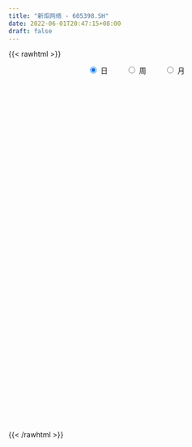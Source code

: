 ```yaml
---
title: "新炬网络 - 605398.SH"
date: 2022-06-01T20:47:15+08:00
draft: false
---
```

{{< rawhtml >}}
    <div style="text-align: center">
        <label style="padding: 1rem;"><input style="margin-right: .5rem" type="radio" name="period" value="D" checked onclick="period_change(this)">日</label>
        <label style="padding: 1rem;"><input style="margin-right: .5rem" type="radio" name="period" value="W" onclick="period_change(this)">周</label>
        <label style="padding: 1rem;"><input style="margin-right: .5rem" type="radio" name="period" value="M" onclick="period_change(this)">月</label>
    </div>
    <div id="chart" style="height: 700px;"></div> 
    <script type="text/javascript">
        const D_v = [6467.29,3765.0,5119.0,9970.33,5726.0,6444.0,12176.33,9436.82,8013.95,6304.0,7705.52,4679.0,6342.97,4112.0,14206.97,13869.0,11306.0,8821.63,9044.57,7772.14,4985.0,5978.0,6366.0,5931.0,4333.0,3890.0,5945.0,4728.0,5671.0,4259.0,4111.0,3800.0,4296.0,3962.0,5618.48,5156.0,4587.0,4335.0,4447.0,3518.0,4597.0,2587.0,2876.0,4460.0,4746.0,4842.0,3658.0,4404.02,3280.5,3943.02,4668.0,5486.0,3025.0,2950.0,3995.0,3176.15,3747.97,4484.12,3066.0,5908.0,4505.87,3675.99,4067.97,2755.97,3907.97,5669.0,3280.0,2750.0,3897.0,3284.0,6601.29,3492.62,6250.62,3630.0,3206.0,3375.0,2571.0,3257.0,3109.0,3533.0,2762.0,5345.0,2851.0,3793.0,2485.0,1389.0,3176.0,3629.0,9586.31,5985.0,5744.0,6867.0,5009.0,4019.0,3144.0,2142.0,2271.0,2638.0,3640.86,1768.0,2350.0,1901.0,2118.0,3380.0,5217.0,5015.73,5311.0,4405.0,2432.0,2505.0,1739.0,6602.0,5662.0,9023.0,3457.0,2754.0,3483.0,3722.0,4984.06,3818.0,3109.0,3339.0,2657.0,2518.0,2311.0,4867.0,4255.0,3021.0,2512.0,4953.0,6740.48,6208.0,3808.0,5822.87,4220.0,2354.0,2511.0,2902.0,2751.0,3105.0,3338.0,2138.0,2666.0,2256.0,7532.97,5794.97,4006.0,4713.87,3207.0,2023.0,3647.0,5483.42,3410.0,4823.0,4341.0,4065.0,6186.0,4033.0,3411.0,5227.0,5065.0,5227.0,26298.01,17276.0,14452.87,12764.0,27847.02,49885.47,74260.58,118829.75,27069.0,87408.16,98057.81,57061.0,66545.31,65896.32,68959.73,45810.0,50987.41,34972.39,38646.09,51218.09,54102.98,36610.0,28517.98,34706.71,20181.01,23412.01,18164.0,12885.0,15621.0,16371.0,18971.0,30014.0,27942.0,22906.0,19844.0,13127.0,12746.0,12819.0,14004.0,8864.0,11039.0,12045.0,36977.0,39030.0,38104.0,22408.0,15544.0,10380.0,13365.0,10800.0,15740.0,11022.0,14470.0,10630.0,8013.0,15301.0,19328.0,14021.0,8566.0,8908.0,9814.0,6560.0,8115.0,13063.0,17576.0,10820.0,8096.0,11069.0,6476.0,8070.0,6120.0,6233.0,7776.0,7720.0,4919.0,5133.0,4844.0,5883.0,4600.0,5310.0,4737.29,7558.0,6009.0,5809.29,4128.0,5327.62,4370.0,5776.0]
const D_histogram = [0.0,0.018328433,0.0357635024,0.1186197796,0.1525682914,0.1821657616,0.280995724,0.3283149184,0.3540124202,0.3254580236,0.2194290311,0.1634169592,0.1154083377,0.0576113147,0.137474257,0.1443237942,0.1603198852,0.141041839,0.0586389279,-0.0547208148,-0.1239103781,-0.1615118624,-0.2249980925,-0.3027628953,-0.3430057701,-0.3347200476,-0.2893774301,-0.2288436026,-0.2764329699,-0.3261194087,-0.2859400633,-0.2641837246,-0.199546791,-0.1539287497,-0.1083724329,-0.0618305824,-0.0220306355,-0.0535738035,-0.1116311365,-0.155203787,-0.1497839307,-0.1515069424,-0.1275769684,-0.1011677724,-0.1147933517,-0.1986698292,-0.2686449236,-0.3654358528,-0.3726658188,-0.3225323206,-0.2149546867,-0.1043206279,-0.0213473005,0.0077599521,0.0540068118,0.1154051414,0.1625946675,0.196770462,0.2162162511,0.154003189,0.1647718095,0.1041957293,0.1013957436,0.090690185,0.0345407635,0.0925334128,0.116708866,0.1334712747,0.0825012756,0.0617612403,0.002841147,-0.0399130087,-0.0421226827,-0.0493404987,-0.0387848418,0.005420296,0.0466886105,0.0870372983,0.0913108762,0.0801992497,0.0687786477,0.0339937766,0.0220485276,0.0026584657,0.0045014281,0.008696965,0.0166799976,0.0284949881,0.1026542491,0.1230616174,0.1396987259,0.228725182,0.2705054545,0.2958204228,0.233509127,0.203887126,0.154998971,0.0809284486,-0.0294781594,-0.0923487978,-0.1385111397,-0.1625309709,-0.1914643576,-0.2393932896,-0.3210590108,-0.4392791398,-0.5451325908,-0.5394405184,-0.4941734219,-0.4521515406,-0.362281878,-0.2003588376,-0.0651234147,0.1185578518,0.2288929758,0.3035431084,0.3422869873,0.4080448469,0.4844428639,0.4934777949,0.5008121452,0.4276971235,0.381044486,0.3295807303,0.2796007993,0.2542316705,0.2354659123,0.1612974725,0.0833657033,0.0701499441,0.1190896613,0.1103383308,0.0720164116,-0.0646816311,-0.1746781293,-0.233056343,-0.2522988678,-0.2262828368,-0.1982747443,-0.1368492032,-0.0682353771,-0.02153176,-0.027974488,-0.0596686979,0.040111686,0.0989130448,0.0795820363,-0.0108632056,-0.0721923457,-0.0806219064,-0.0935599885,-0.0280221904,-0.0034609852,0.052211309,0.0535083903,0.0696737911,0.0296963085,0.0407968722,0.0481375564,0.0870886336,0.1072360518,0.0945136514,0.2677716532,0.2645553642,0.3232399055,0.2771489346,0.4900885677,0.8792691489,1.3852265693,1.9659677699,1.8304981993,1.4347604575,1.4128425687,0.94349842,0.4905854861,0.2339688395,0.0297047698,-0.2491682403,-0.6821477144,-0.8907137458,-1.1556184001,-1.086402703,-0.8765658359,-0.7962762291,-0.7868148416,-0.9359598528,-0.9620517916,-0.8736325937,-0.7747961794,-0.6977345956,-0.6603830065,-0.6375247556,-0.650937463,-0.5789600482,-0.6212031162,-0.6841819998,-0.7163680697,-0.7929423528,-0.881944232,-0.8061338067,-0.6572387599,-0.5243644,-0.3734784955,-0.2094272861,0.0549469051,0.2884453509,0.2778190342,0.1894087323,0.0487897291,0.0071520467,0.0456747697,0.0570121117,0.1322725288,0.1074203159,-0.0091168946,-0.1859251058,-0.2561624026,-0.2470410173,-0.1038549331,-0.0811056186,0.0112910113,0.1284320247,0.1889166966,0.1617875609,0.0897316684,-0.1670930087,-0.483125333,-0.6067251426,-0.6688583714,-0.5753648598,-0.4319514219,-0.2752697854,-0.1172198373,0.0260115507,0.1134584657,0.2249157111,0.3016707535,0.344305813,0.3855097443,0.4291598056,0.4500168746,0.4614886389,0.482017274,0.3465036607,0.3135055829,0.2813216873,0.2551612858,0.2559022832,0.2652243394,0.3069114315]
const D_fast = [0.0,0.0229105413,0.0492864863,0.1617977083,0.233888293,0.3090272036,0.478106097,0.607504021,0.7217046278,0.7745147372,0.7233430024,0.7081851704,0.6890286333,0.645634439,0.7598659455,0.8027964313,0.8588724936,0.8748549072,0.807111728,0.6800717816,0.5799046238,0.5019251739,0.3821894206,0.2287338941,0.1027395767,0.0273452873,0.0003435473,0.0036664742,-0.1130311356,-0.2442474266,-0.275553097,-0.3198426895,-0.3050924536,-0.2979565997,-0.2794933912,-0.2484091863,-0.2141168983,-0.2590535171,-0.3450186342,-0.4273922315,-0.4594183579,-0.4990181052,-0.5069823733,-0.5058651204,-0.5481890376,-0.6817329724,-0.8188692977,-1.0070191902,-1.1074156109,-1.1379151928,-1.0840762306,-0.9995223287,-0.9218858264,-0.8908385858,-0.8310900232,-0.7408404083,-0.6530022153,-0.5696338052,-0.4961339534,-0.5198462182,-0.4678846454,-0.5024117933,-0.4798628431,-0.4678958554,-0.5154100861,-0.4342840835,-0.3809314138,-0.3308011865,-0.3611458666,-0.3664455919,-0.4246553984,-0.4773878063,-0.490128151,-0.5096810916,-0.5088216452,-0.4632614334,-0.4103209662,-0.3482129539,-0.321111657,-0.312173471,-0.3063994111,-0.3326858381,-0.3391189551,-0.3578444006,-0.3548760812,-0.348506303,-0.3363532711,-0.3174145335,-0.2175917103,-0.1664189376,-0.1148571477,0.0313506039,0.14075724,0.240027314,0.2360933,0.2574430805,0.2473046683,0.193466258,0.0756901102,-0.0102677277,-0.0910578544,-0.1557104284,-0.2325099045,-0.3402871589,-0.5022176328,-0.7302575468,-0.9723941455,-1.1015622026,-1.1798384616,-1.2508544655,-1.2515552724,-1.1397219414,-1.0207673721,-0.8074466427,-0.6398882747,-0.489352365,-0.3650367393,-0.1972676681,0.0002410649,0.1326454447,0.2651828313,0.2989920904,0.3476005745,0.3785320013,0.3984522702,0.436641059,0.4767417789,0.4428977072,0.3858073638,0.3901290906,0.4688412231,0.4876744754,0.4673566591,0.3144882086,0.1608221781,0.0441798786,-0.0381373632,-0.0686920414,-0.0902526349,-0.0630393947,-0.0114844128,0.0298362643,0.0163999143,-0.03021147,0.0795968353,0.1631264554,0.1636909559,0.0705299127,-0.0088473139,-0.0374323512,-0.0737604304,-0.01522818,0.008467779,0.0771929004,0.0918670793,0.1254509279,0.0928975223,0.1141973041,0.1335723775,0.194295613,0.2412520441,0.2521580566,0.4923589717,0.5552815238,0.6947760415,0.7179723042,1.0534340792,1.6624319476,2.5146960103,3.5869291534,3.9090841326,3.8720365052,4.2033292586,3.9698597148,3.6395931525,3.4414687158,3.2446308385,2.9034657684,2.2999493656,1.8687048978,1.3148956435,1.1125106649,1.1032060729,0.9844266225,0.7971842996,0.4140493252,0.1474444385,0.017455488,-0.0774071425,-0.1747792076,-0.3025233702,-0.4390463081,-0.6151933814,-0.6879559786,-0.8854998256,-1.1195242092,-1.3308022965,-1.6056121678,-1.9151001049,-2.0408231314,-2.0562377746,-2.0544545147,-1.996938234,-1.8852438461,-1.6071329286,-1.3015231451,-1.2426947033,-1.2837528222,-1.4121743931,-1.4520240638,-1.4020826484,-1.3764922785,-1.2681637291,-1.266160863,-1.3849772971,-1.6082667849,-1.7425446823,-1.7951835514,-1.6779612004,-1.6754882906,-1.5802689079,-1.4310198882,-1.3233060422,-1.3099882877,-1.3596112631,-1.6582091924,-2.0950228499,-2.3703039452,-2.5996517668,-2.6499994702,-2.6145738877,-2.5267096976,-2.3979647088,-2.2482304331,-2.1324189017,-1.9647327286,-1.8125599977,-1.683848485,-1.5462671177,-1.3953271049,-1.2619658173,-1.1351218932,-0.9940889397,-1.0429766377,-0.9975983198,-0.9594517936,-0.9218218737,-0.8571053054,-0.7814771644,-0.6630622144]
const D_slow = [0.0,0.0045821083,0.0135229839,0.0431779288,0.0813200016,0.126861442,0.197110373,0.2791891026,0.3676922077,0.4490567136,0.5039139713,0.5447682111,0.5736202956,0.5880231243,0.6223916885,0.6584726371,0.6985526084,0.7338130681,0.7484728001,0.7347925964,0.7038150019,0.6634370363,0.6071875132,0.5314967893,0.4457453468,0.3620653349,0.2897209774,0.2325100767,0.1634018343,0.0818719821,0.0103869663,-0.0556589649,-0.1055456626,-0.14402785,-0.1711209583,-0.1865786039,-0.1920862627,-0.2054797136,-0.2333874977,-0.2721884445,-0.3096344272,-0.3475111628,-0.3794054049,-0.404697348,-0.4333956859,-0.4830631432,-0.5502243741,-0.6415833373,-0.734749792,-0.8153828722,-0.8691215439,-0.8952017008,-0.900538526,-0.8985985379,-0.885096835,-0.8562455496,-0.8155968828,-0.7664042673,-0.7123502045,-0.6738494072,-0.6326564549,-0.6066075225,-0.5812585867,-0.5585860404,-0.5499508495,-0.5268174963,-0.4976402798,-0.4642724612,-0.4436471423,-0.4282068322,-0.4274965454,-0.4374747976,-0.4480054683,-0.4603405929,-0.4700368034,-0.4686817294,-0.4570095768,-0.4352502522,-0.4124225332,-0.3923727207,-0.3751780588,-0.3666796147,-0.3611674828,-0.3605028663,-0.3593775093,-0.3572032681,-0.3530332687,-0.3459095216,-0.3202459594,-0.289480555,-0.2545558735,-0.197374578,-0.1297482144,-0.0557931087,0.002584173,0.0535559545,0.0923056973,0.1125378094,0.1051682696,0.0820810701,0.0474532852,0.0068205425,-0.0410455469,-0.1008938693,-0.181158622,-0.290978407,-0.4272615547,-0.5621216842,-0.6856650397,-0.7987029249,-0.8892733944,-0.9393631038,-0.9556439575,-0.9260044945,-0.8687812505,-0.7928954734,-0.7073237266,-0.6053125149,-0.4842017989,-0.3608323502,-0.2356293139,-0.128705033,-0.0334439115,0.048951271,0.1188514709,0.1824093885,0.2412758666,0.2816002347,0.3024416605,0.3199791465,0.3497515619,0.3773361446,0.3953402475,0.3791698397,0.3355003074,0.2772362216,0.2141615047,0.1575907955,0.1080221094,0.0738098086,0.0567509643,0.0513680243,0.0443744023,0.0294572278,0.0394851493,0.0642134105,0.0841089196,0.0813931182,0.0633450318,0.0431895552,0.0197995581,0.0127940105,0.0119287642,0.0249815914,0.038358689,0.0557771368,0.0632012139,0.0734004319,0.085434821,0.1072069794,0.1340159924,0.1576444052,0.2245873185,0.2907261596,0.371536136,0.4408233696,0.5633455115,0.7831627987,1.1294694411,1.6209613835,2.0785859333,2.4372760477,2.7904866899,3.0263612949,3.1490076664,3.2074998763,3.2149260687,3.1526340087,2.98209708,2.7594186436,2.4705140436,2.1989133678,1.9797719089,1.7807028516,1.5839991412,1.350009178,1.1094962301,0.8910880817,0.6973890368,0.522955388,0.3578596363,0.1984784474,0.0357440817,-0.1089959304,-0.2642967094,-0.4353422094,-0.6144342268,-0.812669815,-1.033155873,-1.2346893247,-1.3989990147,-1.5300901147,-1.6234597385,-1.6758165601,-1.6620798338,-1.589968496,-1.5205137375,-1.4731615544,-1.4609641222,-1.4591761105,-1.4477574181,-1.4335043901,-1.4004362579,-1.373581179,-1.3758604026,-1.4223416791,-1.4863822797,-1.548142534,-1.5741062673,-1.594382672,-1.5915599191,-1.559451913,-1.5122227388,-1.4717758486,-1.4493429315,-1.4911161837,-1.6118975169,-1.7635788026,-1.9307933954,-2.0746346104,-2.1826224658,-2.2514399122,-2.2807448715,-2.2742419838,-2.2458773674,-2.1896484396,-2.1142307512,-2.028154298,-1.9317768619,-1.8244869105,-1.7119826919,-1.5966105322,-1.4761062137,-1.3894802985,-1.3111039027,-1.2407734809,-1.1769831595,-1.1130075887,-1.0467015038,-0.9699736459]
const D_data = [['2021-05-21', 42.0693, 41.4158, 41.3861, 42.3366],['2021-05-24', 41.0891, 41.703, 41.0891, 41.8812],['2021-05-25', 41.396, 41.8119, 41.396, 42.099],['2021-05-26', 42.0099, 42.9703, 41.6832, 43.495],['2021-05-27', 43.2277, 42.7921, 42.7723, 43.2673],['2021-05-28', 42.6139, 43.0594, 42.3663, 43.1287],['2021-05-31', 44.3762, 44.4851, 43.5644, 44.9505],['2021-06-01', 44.4257, 44.5149, 43.6634, 45.1089],['2021-06-02', 44.5248, 44.7624, 44.0198, 45.0396],['2021-06-03', 44.9505, 44.4059, 44.4059, 45.4257],['2021-06-04', 44.3564, 43.3564, 43.0891, 44.396],['2021-06-07', 43.3564, 43.7723, 43.3168, 44.0099],['2021-06-08', 43.7624, 43.7822, 43.0693, 44.4455],['2021-06-09', 44.0, 43.5248, 43.3069, 44.0594],['2021-06-10', 43.5248, 45.4752, 43.2574, 46.0693],['2021-06-11', 45.396, 45.0, 44.8812, 47.1485],['2021-06-15', 45.3564, 45.396, 44.2376, 46.2376],['2021-06-16', 46.3762, 45.1683, 44.5545, 46.3762],['2021-06-17', 44.7228, 44.2871, 43.703, 45.1485],['2021-06-18', 44.3366, 43.4752, 43.2079, 44.4356],['2021-06-21', 43.0693, 43.5644, 42.7723, 43.8614],['2021-06-22', 43.5743, 43.6535, 43.3762, 44.5347],['2021-06-23', 43.6634, 42.9901, 42.8416, 43.6634],['2021-06-24', 42.8812, 42.297, 42.2079, 43.0396],['2021-06-25', 42.1782, 42.2574, 42.0, 42.5149],['2021-06-28', 42.3663, 42.5644, 41.9802, 42.7624],['2021-06-29', 42.5545, 42.9703, 42.297, 43.1485],['2021-06-30', 42.9703, 43.2772, 42.7327, 43.4059],['2021-07-01', 42.9901, 41.7822, 41.6139, 43.3168],['2021-07-02', 41.8911, 41.2673, 41.2178, 42.0792],['2021-07-05', 41.3663, 42.1287, 40.9406, 42.1287],['2021-07-06', 42.1188, 41.8416, 41.495, 42.2277],['2021-07-07', 41.8416, 42.4158, 41.4653, 42.6238],['2021-07-08', 42.5743, 42.3168, 41.9208, 42.7525],['2021-07-09', 42.0495, 42.4356, 41.7426, 43.0],['2021-07-12', 42.3861, 42.604, 42.2277, 42.7723],['2021-07-13', 42.5644, 42.6931, 42.4158, 43.0693],['2021-07-14', 42.6931, 41.7624, 41.7228, 42.6931],['2021-07-15', 41.9802, 41.0891, 40.9802, 41.9802],['2021-07-16', 41.0891, 40.8515, 40.8218, 41.3762],['2021-07-19', 40.6238, 41.198, 40.2574, 41.3663],['2021-07-20', 41.0891, 40.9505, 40.495, 41.0891],['2021-07-21', 40.7426, 41.1683, 40.7426, 41.4059],['2021-07-22', 41.1485, 41.1881, 40.7822, 41.4653],['2021-07-23', 40.8515, 40.5743, 40.4554, 41.1386],['2021-07-26', 40.6436, 39.2376, 38.9406, 40.7921],['2021-07-27', 39.2079, 38.7327, 38.6931, 39.6733],['2021-07-28', 39.1287, 37.604, 37.2277, 39.1881],['2021-07-29', 37.6436, 38.0495, 37.6436, 38.1782],['2021-07-30', 37.8218, 38.495, 37.5248, 38.5644],['2021-08-02', 38.2178, 39.3069, 38.0297, 39.8812],['2021-08-03', 39.297, 39.6832, 39.198, 40.5446],['2021-08-04', 39.505, 39.6832, 39.4158, 39.9208],['2021-08-05', 39.4257, 39.1782, 39.1188, 39.802],['2021-08-06', 39.1782, 39.495, 38.9208, 39.5545],['2021-08-09', 39.495, 39.9208, 39.3267, 40.0891],['2021-08-10', 39.6436, 40.0297, 39.6436, 40.2574],['2021-08-11', 39.8119, 40.1188, 39.6733, 40.297],['2021-08-12', 40.03, 40.14, 39.88, 40.42],['2021-08-13', 40.15, 39.05, 38.96, 40.27],['2021-08-16', 39.05, 39.86, 38.85, 39.95],['2021-08-17', 39.53, 38.85, 38.77, 39.86],['2021-08-18', 38.6, 39.4, 38.6, 39.5],['2021-08-19', 39.36, 39.26, 38.93, 39.8],['2021-08-20', 39.11, 38.48, 38.12, 39.5],['2021-08-23', 38.11, 39.89, 38.11, 39.95],['2021-08-24', 39.85, 39.7, 39.6, 40.38],['2021-08-25', 39.99, 39.75, 39.6, 39.99],['2021-08-26', 39.77, 38.83, 38.8, 39.77],['2021-08-27', 38.85, 39.01, 38.73, 39.18],['2021-08-30', 38.05, 38.28, 38.0, 38.49],['2021-08-31', 38.2, 38.13, 37.8, 38.44],['2021-09-01', 38.18, 38.42, 37.58, 38.88],['2021-09-02', 38.42, 38.23, 38.07, 38.5],['2021-09-03', 38.23, 38.36, 38.01, 38.65],['2021-09-06', 38.35, 38.85, 38.14, 39.16],['2021-09-07', 38.85, 39.0, 38.66, 39.05],['2021-09-08', 39.07, 39.2, 38.9, 39.24],['2021-09-09', 39.2, 38.88, 38.7, 39.2],['2021-09-10', 38.88, 38.68, 38.42, 39.1],['2021-09-13', 38.65, 38.62, 38.37, 38.82],['2021-09-14', 38.73, 38.19, 38.11, 39.59],['2021-09-15', 38.11, 38.32, 37.92, 38.45],['2021-09-16', 38.28, 38.1, 38.02, 38.56],['2021-09-17', 38.3, 38.27, 37.93, 38.3],['2021-09-22', 38.16, 38.27, 37.68, 38.34],['2021-09-23', 38.12, 38.31, 38.09, 38.53],['2021-09-24', 38.44, 38.38, 38.0, 38.6],['2021-09-27', 38.4, 39.4, 38.4, 39.5],['2021-09-28', 39.33, 39.03, 38.72, 39.8],['2021-09-29', 38.91, 39.15, 38.64, 39.7],['2021-09-30', 39.46, 40.46, 39.15, 40.5],['2021-10-08', 40.89, 40.4, 40.05, 41.09],['2021-10-11', 40.2, 40.59, 39.8, 40.72],['2021-10-12', 40.5, 39.6, 39.11, 40.5],['2021-10-13', 39.5, 39.94, 39.22, 40.18],['2021-10-14', 39.94, 39.64, 39.31, 39.94],['2021-10-15', 39.64, 39.1, 39.1, 39.64],['2021-10-18', 38.9, 38.18, 37.7, 39.0],['2021-10-19', 38.15, 38.27, 37.92, 38.42],['2021-10-20', 38.7, 38.1, 38.05, 38.7],['2021-10-21', 38.0, 38.07, 37.5, 38.15],['2021-10-22', 38.07, 37.72, 37.67, 38.24],['2021-10-25', 37.37, 37.09, 36.98, 37.79],['2021-10-26', 37.15, 36.07, 36.01, 37.3],['2021-10-27', 36.0, 34.73, 34.68, 36.1],['2021-10-28', 34.6, 33.83, 33.48, 34.92],['2021-10-29', 33.83, 34.45, 33.83, 34.83],['2021-11-01', 34.47, 34.58, 34.05, 34.66],['2021-11-02', 34.55, 34.29, 34.07, 34.9],['2021-11-03', 34.11, 34.8, 34.11, 35.1],['2021-11-04', 36.36, 36.03, 35.49, 36.36],['2021-11-05', 35.99, 36.26, 35.65, 36.63],['2021-11-08', 36.64, 37.62, 35.9, 37.94],['2021-11-09', 37.3, 37.51, 37.07, 37.84],['2021-11-10', 37.37, 37.66, 37.33, 37.78],['2021-11-11', 37.5, 37.67, 37.5, 38.19],['2021-11-12', 37.5, 38.5, 37.5, 38.66],['2021-11-15', 38.51, 39.3, 38.5, 39.6],['2021-11-16', 39.37, 39.02, 38.8, 39.6],['2021-11-17', 38.94, 39.4, 38.81, 39.88],['2021-11-18', 39.4, 38.56, 38.5, 39.57],['2021-11-19', 38.79, 38.88, 38.62, 39.2],['2021-11-22', 38.7, 38.84, 38.5, 39.15],['2021-11-23', 38.55, 38.84, 38.54, 39.1],['2021-11-24', 39.0, 39.18, 38.22, 39.64],['2021-11-25', 39.2, 39.37, 38.68, 39.77],['2021-11-26', 39.37, 38.62, 38.16, 39.7],['2021-11-29', 38.0, 38.3, 37.99, 38.45],['2021-11-30', 38.28, 38.97, 38.28, 39.66],['2021-12-01', 38.95, 39.97, 38.95, 40.71],['2021-12-02', 40.66, 39.5, 39.38, 40.71],['2021-12-03', 40.7, 39.13, 39.05, 40.7],['2021-12-06', 39.27, 37.48, 37.4, 39.29],['2021-12-07', 37.5, 37.1, 36.75, 37.94],['2021-12-08', 37.15, 37.17, 37.0, 37.54],['2021-12-09', 37.25, 37.29, 37.16, 37.49],['2021-12-10', 37.37, 37.71, 37.37, 37.88],['2021-12-13', 37.67, 37.73, 37.49, 37.93],['2021-12-14', 37.79, 38.27, 37.51, 38.37],['2021-12-15', 38.0, 38.64, 38.0, 38.83],['2021-12-16', 38.8, 38.65, 38.35, 38.8],['2021-12-17', 38.66, 38.08, 38.0, 38.83],['2021-12-20', 37.89, 37.63, 37.63, 38.32],['2021-12-21', 37.62, 39.46, 37.62, 39.75],['2021-12-22', 39.48, 39.44, 39.0, 39.85],['2021-12-23', 39.06, 38.65, 38.18, 39.43],['2021-12-24', 39.5, 37.5, 37.5, 39.5],['2021-12-27', 37.92, 37.43, 37.08, 37.92],['2021-12-28', 37.48, 37.85, 37.08, 38.05],['2021-12-29', 37.82, 37.67, 37.21, 38.08],['2021-12-30', 37.62, 38.75, 37.62, 39.13],['2021-12-31', 38.6, 38.47, 38.24, 38.96],['2022-01-04', 38.44, 39.1, 38.22, 39.19],['2022-01-05', 39.09, 38.62, 38.24, 39.4],['2022-01-06', 38.51, 38.91, 38.3, 39.11],['2022-01-07', 38.91, 38.19, 38.13, 39.8],['2022-01-10', 38.12, 38.79, 37.8, 39.1],['2022-01-11', 38.8, 38.84, 38.66, 39.5],['2022-01-12', 38.79, 39.43, 38.45, 39.59],['2022-01-13', 39.5, 39.45, 39.21, 39.84],['2022-01-14', 39.42, 39.16, 38.9, 40.05],['2022-01-17', 39.0, 42.1, 39.0, 42.66],['2022-01-18', 41.86, 40.6, 40.6, 42.44],['2022-01-19', 40.25, 41.81, 40.25, 42.1],['2022-01-20', 41.73, 40.83, 39.8, 41.8],['2022-01-21', 40.59, 44.91, 40.2, 44.91],['2022-01-24', 44.63, 49.4, 42.2, 49.4],['2022-01-25', 52.0, 54.34, 51.51, 54.34],['2022-01-26', 55.97, 59.77, 52.01, 59.77],['2022-01-27', 58.77, 53.79, 53.79, 58.77],['2022-01-28', 48.41, 50.72, 48.41, 55.39],['2022-02-07', 50.0, 55.79, 47.0, 55.79],['2022-02-08', 53.09, 50.21, 50.21, 54.98],['2022-02-09', 46.2, 48.93, 46.2, 49.88],['2022-02-10', 48.75, 50.21, 47.06, 51.44],['2022-02-11', 48.0, 50.18, 47.7, 53.71],['2022-02-14', 49.36, 48.3, 47.54, 51.45],['2022-02-15', 48.61, 44.5, 43.48, 48.93],['2022-02-16', 44.81, 45.35, 44.11, 45.44],['2022-02-17', 44.62, 42.91, 42.8, 45.07],['2022-02-18', 43.8, 46.0, 43.23, 46.89],['2022-02-21', 46.0, 48.03, 45.45, 48.29],['2022-02-22', 47.0, 46.79, 45.95, 47.72],['2022-02-23', 46.52, 45.75, 44.7, 46.67],['2022-02-24', 45.2, 42.9, 42.05, 46.3],['2022-02-25', 43.07, 43.38, 42.72, 43.88],['2022-02-28', 43.01, 44.39, 41.6, 44.39],['2022-03-01', 44.16, 44.48, 43.58, 44.79],['2022-03-02', 43.86, 44.18, 43.44, 44.47],['2022-03-03', 44.26, 43.51, 42.9, 44.42],['2022-03-04', 43.15, 43.01, 42.53, 43.88],['2022-03-07', 43.34, 42.08, 41.72, 43.88],['2022-03-08', 42.03, 42.81, 42.03, 45.02],['2022-03-09', 42.5, 40.95, 38.53, 42.8],['2022-03-10', 41.53, 39.83, 39.83, 42.16],['2022-03-11', 38.06, 39.32, 37.46, 39.6],['2022-03-14', 38.79, 37.76, 37.76, 39.5],['2022-03-15', 38.1, 36.35, 36.35, 38.52],['2022-03-16', 36.71, 37.54, 36.36, 37.85],['2022-03-17', 37.92, 38.29, 37.71, 38.66],['2022-03-18', 37.78, 38.17, 37.75, 38.3],['2022-03-21', 38.01, 38.58, 37.73, 38.88],['2022-03-22', 38.36, 39.13, 37.98, 39.25],['2022-03-23', 39.3, 41.25, 38.86, 41.98],['2022-03-24', 40.8, 42.12, 40.41, 43.16],['2022-03-25', 43.15, 39.67, 39.5, 44.2],['2022-03-28', 39.12, 38.4, 37.69, 39.66],['2022-03-29', 38.63, 37.01, 37.01, 38.68],['2022-03-30', 37.32, 37.57, 37.19, 37.9],['2022-03-31', 37.5, 38.38, 37.05, 38.4],['2022-04-01', 38.29, 38.01, 37.7, 38.5],['2022-04-06', 38.01, 38.92, 37.75, 39.5],['2022-04-07', 38.72, 37.7, 37.4, 38.9],['2022-04-08', 37.7, 36.01, 35.61, 37.94],['2022-04-11', 36.03, 34.18, 34.07, 36.14],['2022-04-12', 34.0, 34.46, 33.59, 34.51],['2022-04-13', 35.05, 34.87, 34.6, 35.6],['2022-04-14', 35.23, 36.6, 34.54, 36.76],['2022-04-15', 36.31, 35.24, 35.23, 37.04],['2022-04-18', 35.29, 36.17, 34.53, 36.27],['2022-04-19', 36.13, 36.88, 36.0, 37.25],['2022-04-20', 37.23, 36.56, 36.48, 37.49],['2022-04-21', 36.28, 35.48, 35.16, 36.84],['2022-04-22', 35.05, 34.54, 34.43, 35.45],['2022-04-25', 33.44, 31.09, 31.09, 34.0],['2022-04-26', 31.1, 28.31, 28.24, 31.58],['2022-04-27', 27.95, 28.85, 26.95, 28.87],['2022-04-28', 28.22, 28.34, 28.02, 28.94],['2022-04-29', 28.58, 29.59, 28.58, 29.74],['2022-05-05', 29.3, 30.15, 29.05, 30.45],['2022-05-06', 29.6, 30.53, 29.28, 30.94],['2022-05-09', 30.2, 30.92, 30.2, 31.19],['2022-05-10', 30.69, 31.19, 30.4, 31.26],['2022-05-11', 31.49, 30.85, 30.85, 32.0],['2022-05-12', 30.57, 31.51, 30.55, 31.74],['2022-05-13', 31.52, 31.49, 31.11, 31.7],['2022-05-16', 31.6, 31.35, 31.1, 32.0],['2022-05-17', 31.85, 31.57, 31.05, 31.85],['2022-05-18', 32.15, 31.89, 31.76, 32.58],['2022-05-19', 31.3, 31.88, 30.99, 31.93],['2022-05-20', 31.88, 31.98, 31.64, 32.17],['2022-05-23', 31.96, 32.34, 31.96, 32.49],['2022-05-24', 32.11, 30.2, 30.15, 32.51],['2022-05-25', 30.2, 31.1, 30.11, 31.13],['2022-05-26', 31.5, 30.99, 30.26, 31.5],['2022-05-27', 31.2, 30.95, 30.78, 31.3],['2022-05-30', 31.16, 31.26, 30.85, 31.45],['2022-05-31', 31.4, 31.45, 30.72, 31.55],['2022-06-01', 31.5, 32.08, 31.21, 32.18]]
const W_v = [2497.7,14301.11,199661.22,59883.36,39555.55,73666.67,45482.06,63457.52,42519.19,64315.34,81889.65,62455.01,100206.53,63186.89,47737.02,8758.0,20475.57,28501.03,31024.33,43636.62,43209.94,36944.34,27593.0,24493.0,21787.48,22043.0,19266.0,20127.54,20124.0,20382.24,18913.77,18880.0,23180.53,15845.0,17236.0,8194.0,28182.31,5009.0,14214.0,11777.86,23328.73,18940.0,22439.0,17907.06,16972.0,24221.48,17809.87,13998.0,24303.81,17770.42,19415.0,22963.0,98637.9,357452.96,356520.17,221633.98,174118.68,86453.01,119677.0,61560.0,137195.0,72497.0,41232.0,67293.0,41963.0,60624.0,14546.0,32768.0,25770.0,28241.58,15473.62]
const W_histogram = [0.0,0.2938165242,-0.5351714015,-1.216981504,-1.3800676971,-1.5001432344,-1.4502317382,-1.5382422898,-1.4429914811,-1.1176919044,-0.6961926403,-0.3423177099,-0.1004124603,-0.1742976848,-0.4601722483,-0.5981288199,-0.6069791175,-0.5520145743,-0.3531527976,-0.159655645,0.1066363784,0.2021524166,0.2047535438,0.1630456567,0.2331245659,0.193412545,0.1699299446,0.0424575104,0.0529055418,0.0569146391,0.048570846,0.1030106232,0.1184084776,0.1701616872,0.1950140129,0.2344432945,0.4061286356,0.5142140334,0.4964643028,0.394537066,0.1236775791,0.0850453782,0.221241665,0.3406723172,0.4017140763,0.4711829121,0.4180499927,0.4041387816,0.3539923314,0.3818736539,0.3765572406,0.4296256544,0.8205758422,1.4047683266,1.6710130871,1.4879125104,1.1289337185,0.8195528053,0.3437345698,-0.0501467513,-0.2027925883,-0.3974363628,-0.6289922504,-0.791616066,-0.8962380956,-1.2282036331,-1.3065761305,-1.217638703,-1.0557159597,-0.9511323511,-0.74795627]
const W_fast = [0.0,0.3672706553,-0.5955101209,-1.5815655994,-2.0896687167,-2.5847800626,-2.897426501,-3.369997625,-3.6354946866,-3.589618086,-3.342166982,-3.0738714791,-2.8570693445,-2.9745289902,-3.3754466158,-3.6629353924,-3.8235304693,-3.9065695698,-3.7959959924,-3.642412751,-3.3494616331,-3.2034074907,-3.1496179776,-3.1505644505,-3.0222043999,-3.0135632845,-2.9945633988,-3.1114214553,-3.0877470385,-3.0695092814,-3.065710363,-2.98551793,-2.9405179562,-2.8462243248,-2.7726184959,-2.6745783907,-2.4013608907,-2.1647219846,-2.0583556395,-2.0616486097,-2.3015887019,-2.3189595582,-2.1274528552,-1.9228541237,-1.7613838455,-1.5741192817,-1.5227397028,-1.4356162185,-1.3972645859,-1.27391485,-1.1850919531,-1.0246171257,-0.4285229774,0.5068615887,1.190859621,1.3797371719,1.3029918096,1.1984990977,0.8086145046,0.4021964958,0.1988525117,-0.0951503535,-0.4839543037,-0.8444821358,-1.1731636894,-1.8121801351,-2.2171966652,-2.4326689133,-2.53467516,-2.6678746392,-2.6516876256]
const W_slow = [0.0,0.0734541311,-0.0603387193,-0.3645840953,-0.7096010196,-1.0846368282,-1.4471947628,-1.8317553352,-2.1925032055,-2.4719261816,-2.6459743417,-2.7315537691,-2.7566568842,-2.8002313054,-2.9152743675,-3.0648065725,-3.2165513518,-3.3545549954,-3.4428431948,-3.4827571061,-3.4560980115,-3.4055599073,-3.3543715214,-3.3136101072,-3.2553289657,-3.2069758295,-3.1644933433,-3.1538789657,-3.1406525803,-3.1264239205,-3.114281209,-3.0885285532,-3.0589264338,-3.016386012,-2.9676325088,-2.9090216852,-2.8074895263,-2.6789360179,-2.5548199422,-2.4561856757,-2.425266281,-2.4040049364,-2.3486945201,-2.2635264409,-2.1630979218,-2.0453021938,-1.9407896956,-1.8397550002,-1.7512569173,-1.6557885038,-1.5616491937,-1.4542427801,-1.2490988195,-0.8979067379,-0.4801534661,-0.1081753385,0.1740580911,0.3789462924,0.4648799349,0.452343247,0.4016451,0.3022860093,0.1450379467,-0.0528660698,-0.2769255937,-0.583976502,-0.9106205346,-1.2150302104,-1.4789592003,-1.7167422881,-1.9037313556]
const W_data = [['2021-01-22', 44.6832, 58.9901, 44.6832, 58.9901],['2021-01-29', 64.8911, 63.5941, 63.5941, 78.5149],['2021-02-05', 57.9307, 47.9703, 47.5347, 67.8218],['2021-02-10', 47.7327, 44.9802, 44.9802, 48.4851],['2021-02-19', 45.505, 48.0693, 45.3465, 48.0792],['2021-02-26', 47.5743, 46.5545, 45.4158, 48.7624],['2021-03-05', 46.5743, 47.1287, 45.8515, 47.3168],['2021-03-12', 47.3069, 43.8614, 43.6238, 49.0693],['2021-03-19', 43.7129, 44.6931, 42.198, 45.3267],['2021-03-26', 45.0891, 47.3564, 44.5644, 48.297],['2021-04-02', 47.3762, 49.495, 46.2673, 51.9604],['2021-04-09', 49.1089, 49.9505, 47.802, 51.8713],['2021-04-16', 49.9307, 49.5941, 47.5347, 51.9802],['2021-04-23', 49.4059, 45.5842, 45.5644, 49.8317],['2021-04-30', 45.4455, 41.2871, 40.4158, 46.7129],['2021-05-07', 41.2871, 41.1386, 40.7921, 41.5842],['2021-05-14', 41.1485, 41.4257, 40.6139, 42.0297],['2021-05-21', 41.2871, 41.4158, 40.6535, 42.3366],['2021-05-28', 41.0891, 43.0594, 41.0891, 43.495],['2021-06-04', 44.3762, 43.3564, 43.0891, 45.4257],['2021-06-11', 43.3564, 45.0, 43.0693, 47.1485],['2021-06-18', 45.3564, 43.4752, 43.2079, 46.3762],['2021-06-25', 43.0693, 42.2574, 42.0, 44.5347],['2021-07-02', 42.3663, 41.2673, 41.2178, 43.4059],['2021-07-09', 41.3663, 42.4356, 40.9406, 43.0],['2021-07-16', 42.3861, 40.8515, 40.8218, 43.0693],['2021-07-23', 40.6238, 40.5743, 40.2574, 41.4653],['2021-07-30', 40.6436, 38.495, 37.2277, 40.7921],['2021-08-06', 38.2178, 39.495, 38.0297, 40.5446],['2021-08-13', 39.495, 39.05, 38.96, 40.42],['2021-08-20', 39.05, 38.48, 38.12, 39.95],['2021-08-27', 38.11, 39.01, 38.11, 40.38],['2021-09-03', 38.05, 38.36, 37.58, 38.88],['2021-09-10', 38.35, 38.68, 38.14, 39.24],['2021-09-17', 38.65, 38.27, 37.92, 39.59],['2021-09-24', 38.16, 38.38, 37.68, 38.6],['2021-09-30', 38.4, 40.46, 38.4, 40.5],['2021-10-08', 40.89, 40.4, 40.05, 41.09],['2021-10-15', 40.2, 39.1, 39.1, 40.72],['2021-10-22', 38.9, 37.72, 37.5, 39.0],['2021-10-29', 37.37, 34.45, 33.48, 37.79],['2021-11-05', 34.47, 36.26, 34.05, 36.63],['2021-11-12', 36.64, 38.5, 35.9, 38.66],['2021-11-19', 38.51, 38.88, 38.5, 39.88],['2021-11-26', 38.7, 38.62, 38.16, 39.77],['2021-12-03', 38.0, 39.13, 37.99, 40.71],['2021-12-10', 39.27, 37.71, 36.75, 39.29],['2021-12-17', 37.67, 38.08, 37.49, 38.83],['2021-12-24', 37.89, 37.5, 37.5, 39.85],['2021-12-31', 37.92, 38.47, 37.08, 39.13],['2022-01-07', 38.44, 38.19, 38.13, 39.8],['2022-01-14', 38.12, 39.16, 37.8, 40.05],['2022-01-21', 39.0, 44.91, 39.0, 44.91],['2022-01-28', 44.63, 50.72, 42.2, 59.77],['2022-02-11', 50.0, 50.18, 46.2, 55.79],['2022-02-18', 49.36, 46.0, 42.8, 51.45],['2022-02-25', 46.0, 43.38, 42.05, 48.29],['2022-03-04', 43.01, 43.01, 41.6, 44.79],['2022-03-11', 43.34, 39.32, 37.46, 45.02],['2022-03-18', 38.79, 38.17, 36.35, 39.5],['2022-03-25', 38.01, 39.67, 37.73, 44.2],['2022-04-01', 39.12, 38.01, 37.01, 39.66],['2022-04-08', 38.01, 36.01, 35.61, 39.5],['2022-04-15', 36.03, 35.24, 33.59, 37.04],['2022-04-22', 35.29, 34.54, 34.43, 37.49],['2022-04-29', 33.44, 29.59, 26.95, 34.0],['2022-05-06', 29.3, 30.53, 29.05, 30.94],['2022-05-13', 30.2, 31.49, 30.2, 32.0],['2022-05-20', 31.6, 31.98, 30.99, 32.58],['2022-05-27', 31.96, 30.95, 30.11, 32.51],['2022-06-02', 31.16, 32.08, 30.72, 32.18]]
const M_v = [16798.81,372766.8,265559.76,305689.45,100935.26,153770.57,93154.02,88393.92,82543.93,54329.59,83723.06,90638.58,498468.86,775684.8399999999,443170.0,221912.0,111023.2,5776.0]
const M_histogram = [0.0,-1.0874274644,-1.6627698999,-2.3128559732,-2.3834449862,-2.3628579676,-2.5089208287,-2.4641660268,-2.1245515942,-2.1453250406,-1.7140040196,-1.3383876162,-0.2006505506,0.1698520538,0.0600791282,-0.5225167549,-0.6900792277,-0.6656457941]
const M_fast = [0.0,-1.3592843305,-2.3503192409,-3.5786193076,-4.2450695672,-4.8151970404,-5.5884901087,-6.1597768135,-6.3513002794,-6.908404986,-6.9055849699,-6.8645654705,-5.7769910426,-5.3640254247,-5.4587785683,-6.1720036401,-6.5120859199,-6.6540639348]
const M_slow = [0.0,-0.2718568661,-0.6875493411,-1.2657633344,-1.8616245809,-2.4523390728,-3.07956928,-3.6956107867,-4.2267486852,-4.7630799454,-5.1915809503,-5.5261778543,-5.576340492,-5.5338774785,-5.5188576965,-5.6494868852,-5.8220066921,-5.9884181407]
const M_data = [['2021-01-29', 44.6832, 63.5941, 44.6832, 78.5149],['2021-02-26', 57.9307, 46.5545, 44.9802, 67.8218],['2021-03-31', 46.5743, 47.2871, 42.198, 51.9604],['2021-04-30', 46.8911, 41.2871, 40.4158, 51.9802],['2021-05-31', 41.2871, 44.4851, 40.6139, 44.9505],['2021-06-30', 44.4257, 43.2772, 41.9802, 47.1485],['2021-07-30', 42.9901, 38.495, 37.2277, 43.3168],['2021-08-31', 38.2178, 38.13, 37.8, 40.5446],['2021-09-30', 38.18, 40.46, 37.58, 40.5],['2021-10-29', 40.89, 34.45, 33.48, 41.09],['2021-11-30', 34.47, 38.97, 34.05, 39.88],['2021-12-31', 38.95, 38.47, 36.75, 40.71],['2022-01-28', 38.44, 50.72, 37.8, 59.77],['2022-02-28', 50.0, 44.39, 41.6, 55.79],['2022-03-31', 44.16, 38.38, 36.35, 45.02],['2022-04-29', 38.29, 29.59, 26.95, 39.5],['2022-05-31', 29.3, 31.45, 29.05, 32.58],['2022-06-30', 31.5, 32.08, 31.21, 32.18]]
        const D_a = [null,41.0891,null,null,null,null,null,null,null,null,null,null,null,null,null,47.1485,null,null,null,null,null,null,null,null,null,null,null,null,null,null,40.9406,null,null,null,null,null,43.0693,null,null,null,null,null,null,null,null,null,null,37.2277,null,null,null,null,null,null,null,null,null,null,40.42,null,null,null,null,null,null,null,null,null,null,null,null,null,37.58,null,null,null,null,39.24,null,null,null,null,null,null,null,37.68,null,null,null,null,null,null,41.09,null,null,null,null,null,null,null,null,null,null,null,null,null,33.48,null,null,null,null,null,null,null,null,null,null,null,null,null,39.88,null,null,null,null,null,null,null,null,null,null,null,null,null,36.75,null,null,null,null,null,null,null,null,null,null,39.85,null,null,null,null,null,null,null,null,null,null,null,37.8,null,null,null,null,null,null,null,null,null,null,null,59.77,null,null,null,null,null,null,null,null,null,null,null,null,null,null,null,null,null,41.6,null,null,null,null,null,45.02,null,null,null,null,36.35,null,null,null,null,null,null,null,44.2,null,null,null,null,null,null,null,null,null,33.59,null,null,null,null,null,37.49,null,null,null,null,26.95,null,null,null,null,null,null,32.0,null,null,null,null,null,null,null,null,null,30.11,null,null,null,null,null]
const W_a = [null,78.5149,null,null,null,null,null,null,null,null,null,null,null,null,40.4158,null,null,null,null,null,47.1485,null,null,null,null,null,null,37.2277,null,null,null,null,null,null,null,null,null,41.09,null,null,null,null,null,null,null,null,36.75,null,null,null,null,null,null,59.77,null,null,null,null,null,null,null,null,null,null,null,26.95,null,null,null,null,null]
const M_a = [null,null,null,null,null,null,null,null,null,33.48,null,null,null,null,null,null,null,null]
        const D_b = [[{ coord: ['2021-05-24', 43.0693] }, { coord: ['2021-07-13', 41.0891] }],[{ coord: ['2021-07-28', 39.24] }, { coord: ['2022-01-10', 37.58] }],[{ coord: ['2022-01-26', 45.02] }, { coord: ['2022-03-25', 41.6] }]]
const W_b = [[{ coord: ['2021-01-29', 47.1485] }, { coord: ['2022-01-28', 40.4158] }]]
const M_b = []
    </script>
{{< /rawhtml >}}